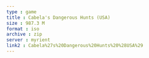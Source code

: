 ```yaml
---
type : game
title : Cabela's Dangerous Hunts (USA)
size : 987.3 M
format : iso
archive : zip
server : myrient
link2 : Cabela%27s%20Dangerous%20Hunts%20%28USA%29
---
```

